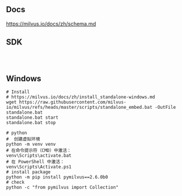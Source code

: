 ## Docs
https://milvus.io/docs/zh/schema.md

## SDK
```azure

 
```



## Windows 
```azure
# Install
# https://milvus.io/docs/zh/install_standalone-windows.md
wget https://raw.githubusercontent.com/milvus-io/milvus/refs/heads/master/scripts/standalone_embed.bat -OutFile standalone.bat
standalone.bat start
standalone.bat stop

# python 
#  创建虚拟环境
python -m venv venv
# 在命令提示符（CMD）中激活：
venv\Scripts\activate.bat
# 在 PowerShell 中激活：
venv\Scripts\Activate.ps1
# install package
python -m pip install pymilvus==2.6.0b0
# check
python -c "from pymilvus import Collection"

```
